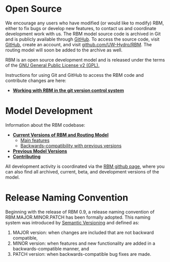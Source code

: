 # Open Source

We encourage any users who have modified (or would like to modify) RBM, either to fix bugs or develop new features, to contact us and coordinate development work with us. The RBM model source code is archived in Git and is publicly available through [GitHub](https://github.com). To access the source code, visit [GitHub](https://github.com), create an account, and visit [github.com/UW-Hydro/RBM](https://github.com/UW-Hydro/RBM). The routing model will soon be added to the archive as well.

RBM is an open source development model and is released under the terms of the [GNU General Public License v2 (GPL).](http://www.gnu.org/licenses/old-licenses/gpl-2.0.html)

Instructions for using Git and GitHub to access the RBM code and contribute changes are here:

*   **[Working with RBM in the git version control system](working-with-git.md)**

# Model Development

Information about the RBM codebase:

*   **[Current Versions of RBM and Routing Model](CurrentVersion.md)**
    *   [Main features](CurrentVersion.md)
    *   [Backwards-compatibility with previous versions](CompatOpt.md)
*   **[Previous Model Versions](ArchivedVersions.md)**
*   **[Contributing](Contributing.md)**

All development activity is coordinated via the [RBM github page](https://github.com/UW-Hydro/RBM), where you can also find all archived, current, beta, and development versions of the model.

# Release Naming Convention

Beginning with the release of RBM 0.9, a release naming convention of RBM.MAJOR.MINOR.PATCH has been formally adopted. This naming system was introduced by [Semantic Versioning](http://semver.org/spec/v2.0.0.html) and defined as:

1.  MAJOR version: when changes are included that are not backward compatible,
2.  MINOR version: when features and new functionality are added in a backwards-compatible manner, and
3.  PATCH version: when backwards-compatible bug fixes are made.
